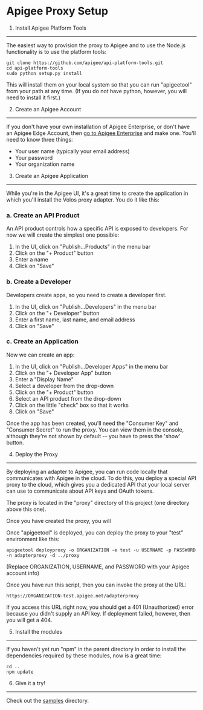 Apigee Proxy Setup
==================

1. Install Apigee Platform Tools
--------------------------------
The easiest way to provision the proxy to Apigee and to use the Node.js functionality is to use the
platform tools:

    git clone https://github.com/apigee/api-platform-tools.git
    cd api-platform-tools
    sudo python setup.py install

This will install them on your local system so that you can run "apigeetool" from your path at any time. (If you do not have python, however, you will need to install it first.)

2. Create an Apigee Account
---------------------------
If you don't have your own installation of Apigee Enterprise, or don't have an Apigee Edge Account, then [go to Apigee Enterprise](http://enterprise.apigee.com) and make one. You'll need to know three things:

* Your user name (typically your email address)
* Your password
* Your organization name

3. Create an Apigee Application
-------------------------------
While you're in the Apigee UI, it's a great time to create the application in which you'll install the Volos proxy adapter. You do it like this:

### a. Create an API Product

An API product controls how a specific API is exposed to developers. For now we will create the simplest one possible:

1. In the UI, click on "Publish...Products" in the menu bar
2. Click on the "+ Product" button
3. Enter a name
4. Click on "Save"

### b. Create a Developer

Developers create apps, so you need to create a developer first.

1. In the UI, click on "Publish...Developers" in the menu bar
2. Click on the "+ Developer" button
3. Enter a first name, last name, and email address
4. Click on "Save"

### c. Create an Application

Now we can create an app:

1. In the UI, click on "Publish...Developer Apps" in the menu bar
2. Click on the "+ Developer App" button
3. Enter a "Display Name"
4. Select a developer from the drop-down
5. Click on the "+ Product" button
6. Select an API product from the drop-down
7. Click on the little "check" box so that it works
8. Click on "Save"

Once the app has been created, you'll need the "Consumer Key" and "Consumer Secret" to run the proxy. You can view them in the console, although they're not shown by default -- you have to press the 'show' button.

4. Deploy the Proxy
-------------------

By deploying an adapter to Apigee, you can run code locally that communicates with Apigee in the cloud. To do this, you deploy a special API proxy to the cloud, which gives you a dedicated API that your local server can use to communicate about API keys and OAuth tokens.

The proxy is located in the "proxy" directory of this project (one directory above this one).

Once you have created the proxy, you will

Once "apigeetool" is deployed, you can deploy the proxy to your "test" environment like this:

    apigeetool deployproxy -o ORGANIZATION -e test -u USERNAME -p PASSWORD -n adapterproxy -d ../proxy

(Replace ORGANIZATION, USERNAME, and PASSWORD with your Apigee account info)

Once you have run this script, then you can invoke the proxy at the URL:

    https://ORGANIZATION-test.apigee.net/adapterproxy

If you access this URL right now, you should get a 401 (Unauthorized) error because you didn't
supply an API key. If deployment failed, however, then you will get a 404.

5. Install the modules
----------------------
If you haven't yet run "npm" in the parent directory in order to install the dependencies required by these modules, now is a great time:

    cd ..
    npm update

6. Give it a try!
-----------------
Check out the [samples](../samples/README.md) directory.


